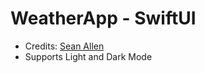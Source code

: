 # WeatherApp - SwiftUI
- Credits: [Sean Allen](https://www.youtube.com/watch?v=b1oC7sLIgpI&t=25424s)
- Supports Light and Dark Mode

